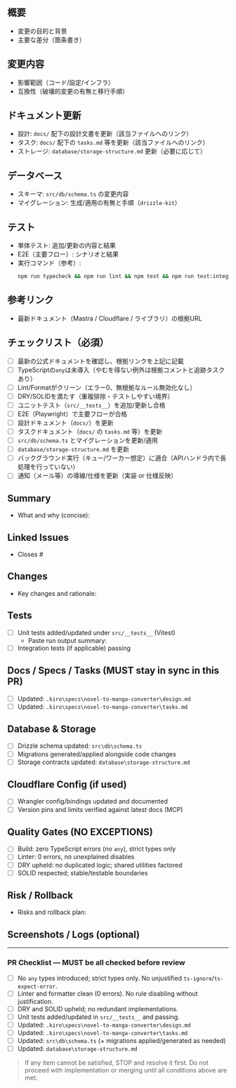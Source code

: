 <!--
タイトルは変更の要約 + 範囲（例: feat(canvas): speech bubble placer の配置最適化）
-->

## 概要

- 変更の目的と背景
- 主要な差分（箇条書き）

## 変更内容

- 影響範囲（コード/設定/インフラ）
- 互換性（破壊的変更の有無と移行手順）

## ドキュメント更新

- 設計: `docs/` 配下の設計文書を更新（該当ファイルへのリンク）
- タスク: `docs/` 配下の `tasks.md` 等を更新（該当ファイルへのリンク）
- ストレージ: `database/storage-structure.md` 更新（必要に応じて）

## データベース

- スキーマ: `src/db/schema.ts` の変更内容
- マイグレーション: 生成/適用の有無と手順（`drizzle-kit`）

## テスト

- 単体テスト: 追加/更新の内容と結果
- E2E（主要フロー）: シナリオと結果
- 実行コマンド（参考）:
  ```bash
  npm run typecheck && npm run lint && npm test && npm run test:integration:run
  ```

## 参考リンク

- 最新ドキュメント（Mastra / Cloudflare / ライブラリ）の根拠URL

## チェックリスト（必須）

- [ ] 最新の公式ドキュメントを確認し、根拠リンクを上記に記載
- [ ] TypeScriptの`any`は未導入（やむを得ない例外は根拠コメントと追跡タスクあり）
- [ ] Lint/Formatがクリーン（エラー0、無根拠なルール無効化なし）
- [ ] DRY/SOLIDを満たす（重複排除・テストしやすい境界）
- [ ] ユニットテスト（`src/__tests__`）を追加/更新し合格
- [ ] E2E（Playwright）で主要フローが合格
- [ ] 設計ドキュメント（`docs/`）を更新
- [ ] タスクドキュメント（`docs/` の `tasks.md` 等）を更新
- [ ] `src/db/schema.ts` とマイグレーションを更新/適用
- [ ] `database/storage-structure.md` を更新
- [ ] バックグラウンド実行（キュー/ワーカー想定）に適合（APIハンドラ内で長処理を行っていない）
- [ ] 通知（メール等）の導線/仕様を更新（実装 or 仕様反映）

<!--
いずれかの項目を満たせない場合は、実装/マージを進めず先に解消してください。
-->

<!-- READ .github/copilot-instructions.md BEFORE THIS. DO NOT OPEN A PR IF ANY REQUIRED ITEM IS UNCHECKED. -->

## Summary

- What and why (concise):

## Linked Issues

- Closes #

## Changes

- Key changes and rationale:

## Tests

- [ ] Unit tests added/updated under `src/__tests__` (Vitest)
  - Paste run output summary:
- [ ] Integration tests (if applicable) passing

## Docs / Specs / Tasks (MUST stay in sync in this PR)

- [ ] Updated: `.kiro\specs\novel-to-manga-converter\design.md`
- [ ] Updated: `.kiro\specs\novel-to-manga-converter\tasks.md`

## Database & Storage

- [ ] Drizzle schema updated: `src\db\schema.ts`
- [ ] Migrations generated/applied alongside code changes
- [ ] Storage contracts updated: `database\storage-structure.md`

## Cloudflare Config (if used)

- [ ] Wrangler config/bindings updated and documented
- [ ] Version pins and limits verified against latest docs (MCP)

## Quality Gates (NO EXCEPTIONS)

- [ ] Build: zero TypeScript errors (no `any`), strict types only
- [ ] Linter: 0 errors, no unexplained disables
- [ ] DRY upheld: no duplicated logic; shared utilities factored
- [ ] SOLID respected; stable/testable boundaries

## Risk / Rollback

- Risks and rollback plan:

## Screenshots / Logs (optional)

---

### PR Checklist — MUST be all checked before review

- [ ] No `any` types introduced; strict types only. No unjustified `ts-ignore`/`ts-expect-error`.
- [ ] Linter and formatter clean (0 errors). No rule disabling without justification.
- [ ] DRY and SOLID upheld; no redundant implementations.
- [ ] Unit tests added/updated in `src/__tests__` and passing.
- [ ] Updated: `.kiro\specs\novel-to-manga-converter\design.md`
- [ ] Updated: `.kiro\specs\novel-to-manga-converter\tasks.md`
- [ ] Updated: `src\db\schema.ts` (+ migrations applied/generated as needed)
- [ ] Updated: `database\storage-structure.md`

> If any item cannot be satisfied, STOP and resolve it first. Do not proceed with implementation or merging until all conditions above are met.
